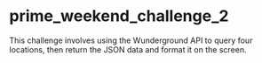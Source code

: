 # prime_weekend_challenge_2

This challenge involves using the Wunderground API to query four locations, then return the JSON data and format it on the screen.